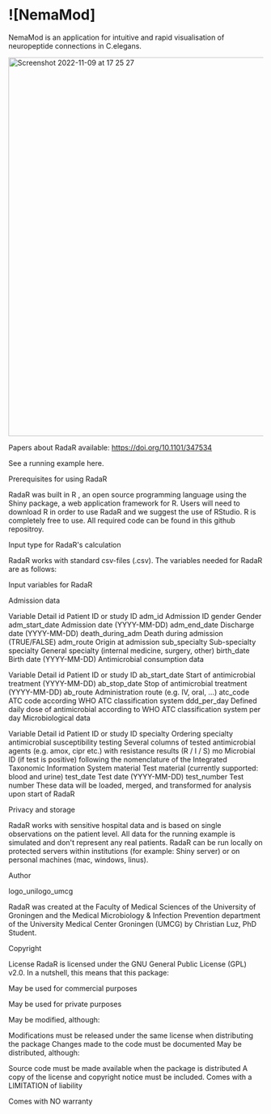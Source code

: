 # ![NemaMod]
NemaMod is an application for intuitive and rapid visualisation of neuropeptide connections in C.elegans.

<img width="748" alt="Screenshot 2022-11-09 at 17 25 27" src="https://user-images.githubusercontent.com/86192587/200898826-29f869e6-137e-45d5-a99d-5e8a5f7edeec.png">

Papers about RadaR available: https://doi.org/10.1101/347534

See a running example here.

Prerequisites for using RadaR

RadaR was built in R , an open source programming language using the Shiny package, a web application framework for R. Users will need to download R in order to use RadaR and we suggest the use of RStudio. R is completely free to use. All required code can be found in this github repositroy.

Input type for RadaR's calculation

RadaR works with standard csv-files (.csv). The variables needed for RadaR are as follows:

Input variables for RadaR

Admission data

Variable	Detail
id	Patient ID or study ID
adm_id	Admission ID
gender	Gender
adm_start_date	Admission date (YYYY-MM-DD)
adm_end_date	Discharge date (YYYY-MM-DD)
death_during_adm	Death during admission (TRUE/FALSE)
adm_route	Origin at admission
sub_specialty	Sub-specialty
specialty	General specialty (internal medicine, surgery, other)
birth_date	Birth date (YYYY-MM-DD)
Antimicrobial consumption data

Variable	Detail
id	Patient ID or study ID
ab_start_date	Start of antimicrobial treatment (YYYY-MM-DD)
ab_stop_date	Stop of antimicrobial treatment (YYYY-MM-DD)
ab_route	Administration route (e.g. IV, oral, ...)
atc_code	ATC code according WHO ATC classification system
ddd_per_day	Defined daily dose of antimicrobial according to WHO ATC classification system per day
Microbiological data

Variable	Detail
id	Patient ID or study ID
specialty	Ordering specialty
antimicrobial susceptibility testing	Several columns of tested antimicrobial agents (e.g. amox, cipr etc.) with resistance results (R / I / S)
mo	Microbial ID (if test is positive) following the nomenclature of the Integrated Taxonomic Information System
material	Test material (currently supported: blood and urine)
test_date	Test date (YYYY-MM-DD)
test_number	Test number
These data will be loaded, merged, and transformed for analysis upon start of RadaR

Privacy and storage

RadaR works with sensitive hospital data and is based on single observations on the patient level. All data for the running example is simulated and don't represent any real patients.
RadaR can be run locally on protected servers within institutions (for example: Shiny server) or on personal machines (mac, windows, linus).

Author

logo_unilogo_umcg

RadaR was created at the Faculty of Medical Sciences of the University of Groningen and the Medical Microbiology & Infection Prevention department of the University Medical Center Groningen (UMCG) by Christian Luz, PhD Student.

Copyright

License RadaR is licensed under the GNU General Public License (GPL) v2.0. In a nutshell, this means that this package:

May be used for commercial purposes

May be used for private purposes

May be modified, although:

Modifications must be released under the same license when distributing the package
Changes made to the code must be documented
May be distributed, although:

Source code must be made available when the package is distributed
A copy of the license and copyright notice must be included.
Comes with a LIMITATION of liability

Comes with NO warranty
